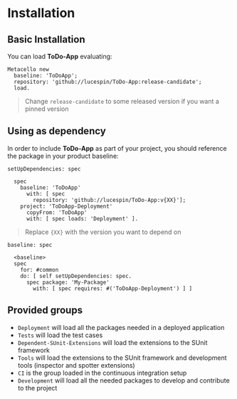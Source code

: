 # Installation

## Basic Installation

You can load **ToDo-App** evaluating:

```smalltalk
Metacello new
  baseline: 'ToDoApp';
  repository: 'github://lucespin/ToDo-App:release-candidate';
  load.
```

> Change `release-candidate` to some released version if you want a pinned version

## Using as dependency

In order to include **ToDo-App** as part of your project, you should
reference the package in your product baseline:

```smalltalk
setUpDependencies: spec

  spec
    baseline: 'ToDoApp'
      with: [ spec
        repository: 'github://lucespin/ToDo-App:v{XX}'];
    project: 'ToDoApp-Deployment'
      copyFrom: 'ToDoApp'
      with: [ spec loads: 'Deployment' ].
```

> Replace `{XX}` with the version you want to depend on

```smalltalk
baseline: spec

  <baseline>
  spec
    for: #common
    do: [ self setUpDependencies: spec.
      spec package: 'My-Package'
        with: [ spec requires: #('ToDoApp-Deployment') ] ]
```

## Provided groups

- `Deployment` will load all the packages needed in a deployed application
- `Tests` will load the test cases
- `Dependent-SUnit-Extensions` will load the extensions to the SUnit framework
- `Tools` will load the extensions to the SUnit framework and development tools
  (inspector and spotter extensions)
- `CI` is the group loaded in the continuous integration setup
- `Development` will load all the needed packages to develop and contribute to
  the project
